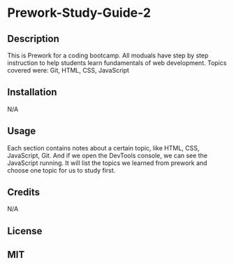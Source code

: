 # Prework-Study-Guide-2

## Description
This is Prework for a coding bootcamp. All moduals have step by step instruction to help students learn fundamentals of web development. 
Topics covered were: Git, HTML, CSS, JavaScript

## Installation
N/A

## Usage
Each section contains notes about a certain topic, like HTML, CSS, JavaScript, Git. And if we open the DevTools console, we can see the JavaScript running. It will list the topics we learned from prework and choose one topic for us to study first.

## Credits

N/A

## License

MIT
---

